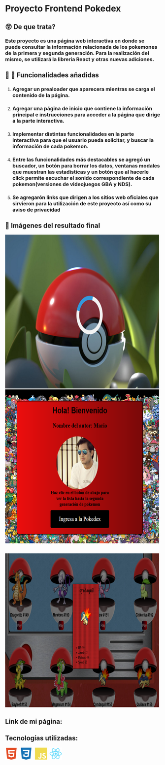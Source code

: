 # Proyecto Frontend Pokedex

## :astonished: De que trata?

### Este proyecto es una página web interactiva en donde se puede consultar la información relacionada de los pokemones de la primera y segunda generación. Para la realización del mismo, se utilizará la libreria React y otras nuevas adiciones.

## :wrench: :hammer: Funcionalidades añadidas

1. ### Agregar un prealoader que aparecera mientras se carga el contenido de la página.

2. ### Agregar una página de inicio que contiene la información principal e instrucciones para acceder a la página que dirige a la parte interactiva.

3. ### Implementar distintas funcionalidades en la parte interactiva para que el usuario pueda solicitar, y buscar la información de cada pokemon.

4. ### Entre las funcionalidades más destacables se agregó un buscador, un botón para borrar los datos, ventanas modales que muestran las estadisticas y un botón que al hacerle click permite escuchar el sonido correspondiente de cada pokemon(versiones de videojuegos GBA y NDS).

5. ### Se agregarón links que dirigen a los sitios web oficiales que sirvieron para la utilización de este proyecto así como su aviso de privacidad

## :stars: Imágenes del resultado final

<img src="src/images/preloader.PNG"  border="0" width="500" height="500"  />

<img src="src/images/home.PNG"  border="0" width="500" height="500"  />

## <img src="src/images/data.PNG"  border="0" width="500" height="500"  />

## Link de mi página:

###

## Tecnologías utilizadas:

<img src="https://github.com/devicons/devicon/blob/master/icons/html5/html5-plain.svg" title="HTML5" alt="HTML" width="40" height="40"/>&nbsp;
<img src="https://github.com/devicons/devicon/blob/master/icons/css3/css3-plain.svg" title="CSS3" alt="CSS3" width="40" height="40"/>&nbsp;
<img src="https://github.com/devicons/devicon/blob/master/icons/javascript/javascript-plain.svg" title="JAVASCRIPT" alt="JAVASCRIPT" width="40" height="40"/>&nbsp;
<img src="https://github.com/devicons/devicon/blob/master/icons/react/react-original.svg" title="React" alt="React" width="40" height="40"/>&nbsp;
